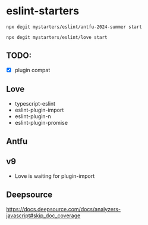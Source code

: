 # eslint-starters

```
npx degit mystarters/eslint/antfu-2024-summer start
```

```
npx degit mystarters/eslint/love start
```

## TODO:

- [x] plugin compat

## Love

- typescript-eslint
- eslint-plugin-import
- eslint-plugin-n
- eslint-plugin-promise

## Antfu


## v9

- Love is waiting for plugin-import


## Deepsource

https://docs.deepsource.com/docs/analyzers-javascript#skip_doc_coverage
